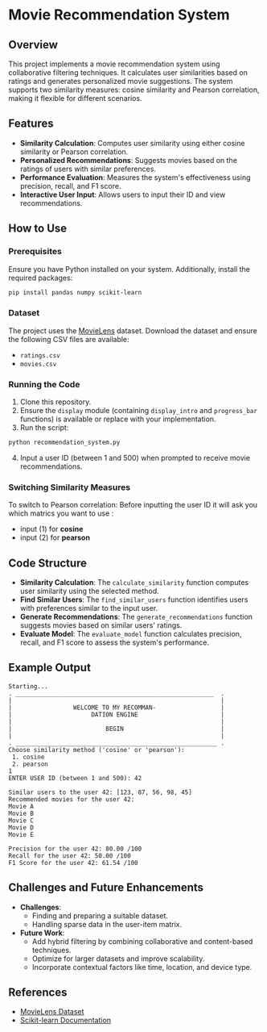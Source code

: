 # Movie Recommendation System

## Overview
This project implements a movie recommendation system using collaborative filtering techniques. It calculates user similarities based on ratings and generates personalized movie suggestions. The system supports two similarity measures: cosine similarity and Pearson correlation, making it flexible for different scenarios.

## Features
- **Similarity Calculation**: Computes user similarity using either cosine similarity or Pearson correlation.
- **Personalized Recommendations**: Suggests movies based on the ratings of users with similar preferences.
- **Performance Evaluation**: Measures the system's effectiveness using precision, recall, and F1 score.
- **Interactive User Input**: Allows users to input their ID and view recommendations.

## How to Use

### Prerequisites
Ensure you have Python installed on your system. Additionally, install the required packages:

```bash
pip install pandas numpy scikit-learn
```

### Dataset
The project uses the [MovieLens](https://grouplens.org/datasets/movielens/) dataset. Download the dataset and ensure the following CSV files are available:
- `ratings.csv`
- `movies.csv`

### Running the Code
1. Clone this repository.
2. Ensure the `display` module (containing `display_intro` and `progress_bar` functions) is available or replace with your implementation.
3. Run the script:

```bash
python recommendation_system.py
```

4. Input a user ID (between 1 and 500) when prompted to receive movie recommendations.

### Switching Similarity Measures
To switch to Pearson correlation:
Before inputting the user ID it will ask you which matrics you want to use :
- input (1) for **cosine**
- input (2) for **pearson**

## Code Structure
- **Similarity Calculation**: The `calculate_similarity` function computes user similarity using the selected method.
- **Find Similar Users**: The `find_similar_users` function identifies users with preferences similar to the input user.
- **Generate Recommendations**: The `generate_recommendations` function suggests movies based on similar users' ratings.
- **Evaluate Model**: The `evaluate_model` function calculates precision, recall, and F1 score to assess the system's performance.

## Example Output
```plaintext
Starting...
. _______________________________________________________  .
|                                                          |
|                 WELCOME TO MY RECOMMAN-                  |
|                      DATION ENGINE                       |
|                                                          |
|                          BEGIN                           |
|                                                          |
. ________________________________________________________ .
Choose similarity method ('cosine' or 'pearson'):
 1. cosine
 2. pearson
1
ENTER USER ID (between 1 and 500): 42

Similar users to the user 42: [123, 87, 56, 98, 45]
Recommended movies for the user 42:
Movie A
Movie B
Movie C
Movie D
Movie E

Precision for the user 42: 80.00 /100
Recall for the user 42: 50.00 /100
F1 Score for the user 42: 61.54 /100
```

## Challenges and Future Enhancements
- **Challenges**:
  - Finding and preparing a suitable dataset.
  - Handling sparse data in the user-item matrix.
- **Future Work**:
  - Add hybrid filtering by combining collaborative and content-based techniques.
  - Optimize for larger datasets and improve scalability.
  - Incorporate contextual factors like time, location, and device type.

## References
- [MovieLens Dataset](https://grouplens.org/datasets/movielens/)
- [Scikit-learn Documentation](https://scikit-learn.org/)
